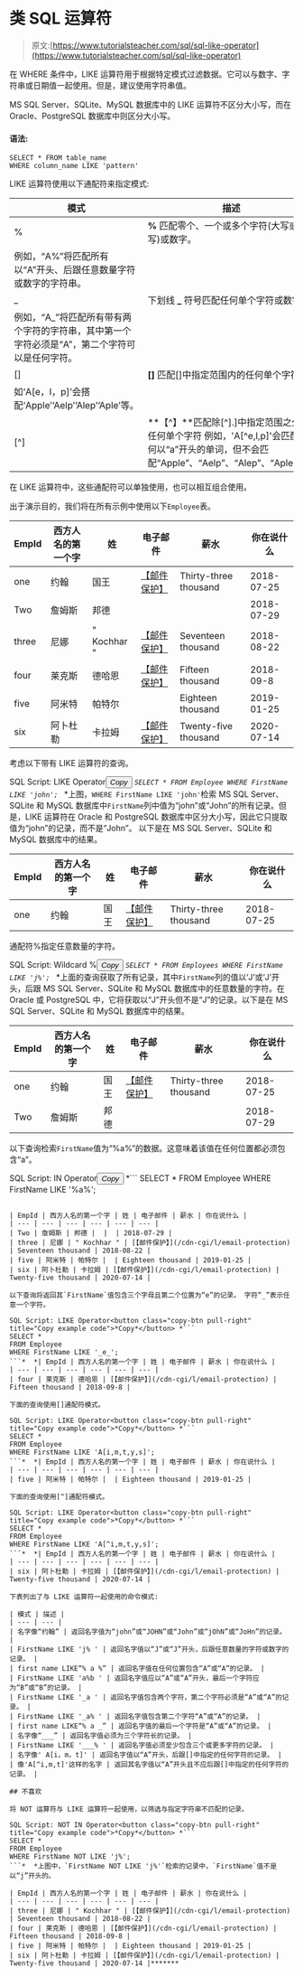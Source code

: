 # 类 SQL 运算符

> 原文:[https://www.tutorialsteacher.com/sql/sql-like-operator](https://www.tutorialsteacher.com/sql/sql-like-operator)

在 WHERE 条件中，LIKE 运算符用于根据特定模式过滤数据。它可以与数字、字符串或日期值一起使用。但是，建议使用字符串值。

MS SQL Server、SQLite、MySQL 数据库中的 LIKE 运算符不区分大小写，而在 Oracle、PostgreSQL 数据库中则区分大小写。

#### 语法:

```
SELECT * FROM table_name
WHERE column_name LIKE 'pattern' 
```

LIKE 运算符使用以下通配符来指定模式:

| 模式 | 描述 |
| --- | --- |
| % | **%** 匹配零个、一个或多个字符(大写或小写)或数字。
例如，“A%”将匹配所有以“A”开头、后跟任意数量字符或数字的字符串。 |
| _ | 下划线 **_** 符号匹配任何单个字符或数字。
例如，“A_”将匹配所有带有两个字符的字符串，其中第一个字符必须是“A”，第二个字符可以是任何字符。 |
| [] | **[]** 匹配[]中指定范围内的任何单个字符。
如‘A[e，l，p]’会搭配‘Apple’‘Aelp’‘Alep’‘Aple’等。 |
| [^] | **【^】**匹配除[^].]中指定范围之外的任何单个字符 例如，'A[^e,l,p]'会匹配任何以“a”开头的单词，但不会匹配“Apple”、“Aelp”、“Alep”、“Aple”等。 |

在 LIKE 运算符中，这些通配符可以单独使用，也可以相互组合使用。

出于演示目的，我们将在所有示例中使用以下`Employee`表。

| EmpId | 西方人名的第一个字 | 姓 | 电子邮件 | 薪水 | 你在说什么 |
| --- | --- | --- | --- | --- | --- |
| one | 约翰 | 国王 | [【邮件保护】](/cdn-cgi/l/email-protection) | Thirty-three thousand | 2018-07-25 |
| Two | 詹姆斯 | 邦德 |  |  | 2018-07-29 |
| three | 尼娜 | " Kochhar " | [【邮件保护】](/cdn-cgi/l/email-protection) | Seventeen thousand | 2018-08-22 |
| four | 莱克斯 | 德哈恩 | [【邮件保护】](/cdn-cgi/l/email-protection) | Fifteen thousand | 2018-09-8 |
| five | 阿米特 | 帕特尔 |  | Eighteen thousand | 2019-01-25 |
| six | 阿卜杜勒 | 卡拉姆 | [【邮件保护】](/cdn-cgi/l/email-protection) | Twenty-five thousand | 2020-07-14 |

考虑以下带有 LIKE 运算符的查询。

SQL Script: LIKE Operator<button class="copy-btn pull-right" title="Copy example code">*Copy*</button> *```
SELECT *
FROM Employee
WHERE FirstName LIKE 'john'; 
```*  *上图，`WHERE FirstName LIKE 'john'`检索 MS SQL Server、SQLite 和 MySQL 数据库中`FirstName`列中值为“john”或“John”的所有记录。但是，LIKE 运算符在 Oracle 和 PostgreSQL 数据库中区分大小写，因此它只提取值为“john”的记录，而不是“John”。 以下是在 MS SQL Server、SQLite 和 MySQL 数据库中的结果。

| EmpId | 西方人名的第一个字 | 姓 | 电子邮件 | 薪水 | 你在说什么 |
| --- | --- | --- | --- | --- | --- |
| one | 约翰 | 国王 | [【邮件保护】](/cdn-cgi/l/email-protection) | Thirty-three thousand | 2018-07-25 |

通配符%指定任意数量的字符。

SQL Script: Wildcard %<button class="copy-btn pull-right" title="Copy example code">*Copy*</button> *```
SELECT *
FROM Employees
WHERE FirstName LIKE 'j%'; 
```*  *上面的查询获取了所有记录，其中`FirstName`列的值以‘J’或‘J’开头，后跟 MS SQL Server、SQLite 和 MySQL 数据库中的任意数量的字符。在 Oracle 或 PostgreSQL 中，它将获取以“J”开头但不是“J”的记录。以下是在 MS SQL Server、SQLite 和 MySQL 数据库中的结果。

| EmpId | 西方人名的第一个字 | 姓 | 电子邮件 | 薪水 | 你在说什么 |
| --- | --- | --- | --- | --- | --- |
| one | 约翰 | 国王 | [【邮件保护】](/cdn-cgi/l/email-protection) | Thirty-three thousand | 2018-07-25 |
| Two | 詹姆斯 | 邦德 |  |  | 2018-07-29 |

以下查询检索`FirstName`值为“%a%”的数据。这意味着该值在任何位置都必须包含“a”。

SQL Script: IN Operator<button class="copy-btn pull-right" title="Copy example code">*Copy*</button> *```
SELECT *
FROM Employee
WHERE FirstName LIKE '%a%'; 
```*  *上述查询将显示以下结果。

| EmpId | 西方人名的第一个字 | 姓 | 电子邮件 | 薪水 | 你在说什么 |
| --- | --- | --- | --- | --- | --- |
| Two | 詹姆斯 | 邦德 |  |  | 2018-07-29 |
| three | 尼娜 | " Kochhar " | [【邮件保护】](/cdn-cgi/l/email-protection) | Seventeen thousand | 2018-08-22 |
| five | 阿米特 | 帕特尔 |  | Eighteen thousand | 2019-01-25 |
| six | 阿卜杜勒 | 卡拉姆 | [【邮件保护】](/cdn-cgi/l/email-protection) | Twenty-five thousand | 2020-07-14 |

以下查询将返回其`FirstName`值包含三个字母且第二个位置为“e”的记录。 字符“_”表示任意一个字符。

SQL Script: LIKE Operator<button class="copy-btn pull-right" title="Copy example code">*Copy*</button> *```
SELECT *
FROM Employee
WHERE FirstName LIKE '_e_'; 
```*  *| EmpId | 西方人名的第一个字 | 姓 | 电子邮件 | 薪水 | 你在说什么 |
| --- | --- | --- | --- | --- | --- |
| four | 莱克斯 | 德哈恩 | [【邮件保护】](/cdn-cgi/l/email-protection) | Fifteen thousand | 2018-09-8 |

下面的查询使用[]通配符模式。

SQL Script: LIKE Operator<button class="copy-btn pull-right" title="Copy example code">*Copy*</button> *```
SELECT *
FROM Employee
WHERE FirstName LIKE 'A[i,m,t,y,s]'; 
```*  *| EmpId | 西方人名的第一个字 | 姓 | 电子邮件 | 薪水 | 你在说什么 |
| --- | --- | --- | --- | --- | --- |
| five | 阿米特 | 帕特尔 |  | Eighteen thousand | 2019-01-25 |

下面的查询使用[^]通配符模式。

SQL Script: LIKE Operator<button class="copy-btn pull-right" title="Copy example code">*Copy*</button> *```
SELECT *
FROM Employee
WHERE FirstName LIKE 'A[^i,m,t,y,s]'; 
```*  *| EmpId | 西方人名的第一个字 | 姓 | 电子邮件 | 薪水 | 你在说什么 |
| --- | --- | --- | --- | --- | --- |
| six | 阿卜杜勒 | 卡拉姆 | [【邮件保护】](/cdn-cgi/l/email-protection) | Twenty-five thousand | 2020-07-14 |

下表列出了与 LIKE 运算符一起使用的命令模式:

| 模式 | 描述 |
| --- | --- |
| 名字像“约翰” | 返回名字值为“john”或“JOHN”或“John”或“jOhN”或“JoHn”的记录。 |
| FirstName LIKE 'j% ' | 返回名字值以“J”或“J”开头，后跟任意数量的字符或数字的记录。 |
| first name LIKE“% a %” | 返回名字值在任何位置包含“A”或“A”的记录。 |
| FirstName LIKE 'a%b ' | 返回名字值应以“A”或“A”开头，最后一个字符应为“B”或“B”的记录。 |
| FirstName LIKE '_a ' | 返回名字值包含两个字符，第二个字符必须是“A”或“A”的记录。 |
| FirstName LIKE '_a% ' | 返回名字值包含第二个字符“A”或“A”的记录。 |
| first name LIKE“% a _” | 返回名字值的最后一个字符是“A”或“A”的记录。 |
| 名字像“___” | 返回名字值必须为三个字符长的记录。 |
| FirstName LIKE '___% ' | 返回名字值必须至少包含三个或更多字符的记录。 |
| 名字像' A[i，m，t]' | 返回名字值以“A”开头，后跟[]中指定的任何字符的记录。 |
| 像'A[^i,m,t]'这样的名字 | 返回其名字值以“A”开头且不应后跟[]中指定的任何字符的记录。 |

## 不喜欢

将 NOT 运算符与 LIKE 运算符一起使用，以筛选与指定字符串不匹配的记录。

SQL Script: NOT IN Operator<button class="copy-btn pull-right" title="Copy example code">*Copy*</button> *```
SELECT *
FROM Employee
WHERE FirstName NOT LIKE 'j%'; 
```*  *上图中，`FirstName NOT LIKE 'j%'`检索的记录中，`FirstName`值不是以“j”开头的。

| EmpId | 西方人名的第一个字 | 姓 | 电子邮件 | 薪水 | 你在说什么 |
| --- | --- | --- | --- | --- | --- |
| three | 尼娜 | " Kochhar " | [【邮件保护】](/cdn-cgi/l/email-protection) | Seventeen thousand | 2018-08-22 |
| four | 莱克斯 | 德哈恩 | [【邮件保护】](/cdn-cgi/l/email-protection) | Fifteen thousand | 2018-09-8 |
| five | 阿米特 | 帕特尔 |  | Eighteen thousand | 2019-01-25 |
| six | 阿卜杜勒 | 卡拉姆 | [【邮件保护】](/cdn-cgi/l/email-protection) | Twenty-five thousand | 2020-07-14 |*******